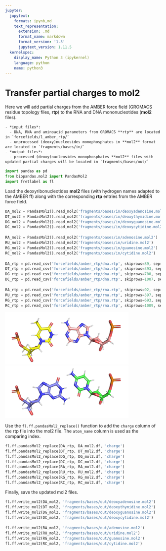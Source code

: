 ```yaml
---
jupyter:
  jupytext:
    formats: ipynb,md
    text_representation:
      extension: .md
      format_name: markdown
      format_version: '1.3'
      jupytext_version: 1.11.5
  kernelspec:
    display_name: Python 3 (ipykernel)
    language: python
    name: python3
---
```


# Transfer partial charges to mol2

Here we will add partial charges from the AMBER force field (GROMACS residue topology files, **rtp**) to the RNA and DNA mononucleotides (**mol2** files).

```{admonition} Processed nucleotide partial chages in *FRETlabel* on Github
- *input files*:
  - DNA, RNA and aminoacid parameters from GROMACS **rtp** are located in `forcefields/1_amber_rtp/`
  - unprocessed (deoxy)nucleosides monophosphates in **mol2** format are located in `fragments/bases/in/`
- *output files*:
  - processed (deoxy)nucleosides monophosphates **mol2** files with updated partial charges will be located in `fragments/bases/out/`
```

```python
import pandas as pd
from biopandas.mol2 import PandasMol2
import fretlabel as fl
```
Load the deoxyribonucleotides **mol2** files (with hydrogen names adapted to the AMBER ff) along with the corresponding **rtp** entries from the AMBER force field.

```python
DA_mol2 = PandasMol2().read_mol2('fragments/bases/in/deoxyadenosine.mol2')
DT_mol2 = PandasMol2().read_mol2('fragments/bases/in/deoxythymidine.mol2')
DG_mol2 = PandasMol2().read_mol2('fragments/bases/in/deoxyguanosine.mol2')
DC_mol2 = PandasMol2().read_mol2('fragments/bases/in/deoxycytidine.mol2')

RA_mol2 = PandasMol2().read_mol2('fragments/bases/in/adenosine.mol2')
RU_mol2 = PandasMol2().read_mol2('fragments/bases/in/uridine.mol2')
RG_mol2 = PandasMol2().read_mol2('fragments/bases/in/guanosine.mol2')
RC_mol2 = PandasMol2().read_mol2('fragments/bases/in/cytidine.mol2')

DA_rtp = pd.read_csv('forcefields/amber_rtp/dna.rtp', skiprows=89, sep='\s+', nrows=32, comment=';', names=['atom_name', 'atom_type', 'charge', 'nr'], na_filter=False)
DT_rtp = pd.read_csv('forcefields/amber_rtp/dna.rtp', skiprows=393, sep='\s+', nrows=32, comment=';', names=['atom_name', 'atom_type', 'charge', 'nr'], na_filter=False)
DG_rtp = pd.read_csv('forcefields/amber_rtp/dna.rtp', skiprows=700, sep='\s+', nrows=33, comment=';', names=['atom_name', 'atom_type', 'charge', 'nr'], na_filter=False)
DC_rtp = pd.read_csv('forcefields/amber_rtp/dna.rtp', skiprows=1007, sep='\s+', nrows=30, comment=';', names=['atom_name', 'atom_type', 'charge', 'nr'], na_filter=False)

RA_rtp = pd.read_csv('forcefields/amber_rtp/rna.rtp', skiprows=92, sep='\s+', nrows=33, comment=';', names=['atom_name', 'atom_type', 'charge', 'nr'], na_filter=False)
RU_rtp = pd.read_csv('forcefields/amber_rtp/rna.rtp', skiprows=397, sep='\s+', nrows=30, comment=';', names=['atom_name', 'atom_type', 'charge', 'nr'], na_filter=False)
RG_rtp = pd.read_csv('forcefields/amber_rtp/rna.rtp', skiprows=693, sep='\s+', nrows=34, comment=';', names=['atom_name', 'atom_type', 'charge', 'nr'], na_filter=False)
RC_rtp = pd.read_csv('forcefields/amber_rtp/rna.rtp', skiprows=1009, sep='\s+', nrows=31, comment=';', names=['atom_name', 'atom_type', 'charge', 'nr'], na_filter=False)
```


<img src='../images/DA_DT.png' width=400>
<img src='../images/DG_DC.png' width=400>


Use the `fl.ff.pandasMol2_replace()` function to add the `charge` column of the rtp file into the mol2 file. The `atom_name` column is used as the comparing index.

```python
fl.ff.pandasMol2_replace(DA_rtp, DA_mol2.df, 'charge')
fl.ff.pandasMol2_replace(DT_rtp, DT_mol2.df, 'charge')
fl.ff.pandasMol2_replace(DG_rtp, DG_mol2.df, 'charge')
fl.ff.pandasMol2_replace(DC_rtp, DC_mol2.df, 'charge')
fl.ff.pandasMol2_replace(RA_rtp, RA_mol2.df, 'charge')
fl.ff.pandasMol2_replace(RU_rtp, RU_mol2.df, 'charge')
fl.ff.pandasMol2_replace(RG_rtp, RG_mol2.df, 'charge')
fl.ff.pandasMol2_replace(RC_rtp, RC_mol2.df, 'charge')
```

Finally, save the updated mol2 files.

```python
fl.ff.write_mol2(DA_mol2, 'fragments/bases/out/deoxyadenosine.mol2')
fl.ff.write_mol2(DT_mol2, 'fragments/bases/out/deoxythymidine.mol2')
fl.ff.write_mol2(DG_mol2, 'fragments/bases/out/deoxyguanosine.mol2')
fl.ff.write_mol2(DC_mol2, 'fragments/bases/out/deoxycytidine.mol2')

fl.ff.write_mol2(RA_mol2, 'fragments/bases/out/adenosine.mol2')
fl.ff.write_mol2(RU_mol2, 'fragments/bases/out/uridine.mol2')
fl.ff.write_mol2(RG_mol2, 'fragments/bases/out/guanosine.mol2')
fl.ff.write_mol2(RC_mol2, 'fragments/bases/out/cytidine.mol2')
```

```python

```
